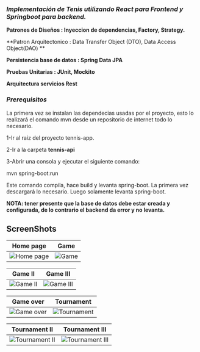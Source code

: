 ###  *Implementación  de Tenis  utilizando React para Frontend y Springboot para backend.*
 **Patrones de Diseños : Inyeccion de dependencias, Factory, Strategy.**
 
 **Patron Arquitectonico : Data Transfer Object (DTO), Data Access Object(DAO)  **
 
 **Persistencia base de datos : Spring Data JPA**
 
 **Pruebas Unitarias : JUnit, Mockito**
 
 **Arquitectura servicios Rest**

### *Prerequisitos*
La primera vez se instalan las dependecias usadas por el proyecto, esto lo realizará el comando mvn desde un repositorio de internet todo lo necesario.

1-Ir al raiz del proyecto tennis-app.

2-Ir a la carpeta **tennis-api**

3-Abrir una consola y ejecutar el siguiente comando:

mvn spring-boot:run

Este comando compila, hace build y levanta spring-boot. La primera vez descargará lo necesario. Luego solamente levanta spring-boot.

**NOTA: tener presente que la base de datos debe estar creada y configurada, de lo contrario el backend da error y no levanta.**

## ScreenShots

Home page  |  Game 
:------------------------:|:-------------------------:
![Home page](https://user-images.githubusercontent.com/84203012/223211340-1c7d4eec-7976-4f89-900c-ff57f14fc27c.png)  |  ![Game](https://user-images.githubusercontent.com/84203012/223211352-fbce547f-bca9-4600-bcd3-4a1d2061f5a0.png)

Game II |  Game III
:------------------------:|:-------------------------:
![Game II](https://user-images.githubusercontent.com/84203012/223211362-7d00abff-413d-4d0b-9d5a-4ff3dadffe3c.png)  |  ![Game III](https://user-images.githubusercontent.com/84203012/223211373-f608bbc4-63f1-4a83-a07a-5043447fa851.png)

Game over  |  Tournament
:------------------------:|:-------------------------:
![Game over](https://user-images.githubusercontent.com/84203012/223211465-da9a339e-2ec2-42ae-b33f-2304d5145b4a.png)  |  ![Tournament](https://user-images.githubusercontent.com/84203012/223211659-f4188ac6-ca20-44b1-82f9-f95ea3655df4.png)

Tournament II  |  Tournament III
:------------------------:|:-------------------------:
![Tournament II](https://user-images.githubusercontent.com/84203012/223213063-9ba44b31-ffee-4233-b929-ad1caa08364c.png)  |  ![Tournament III](https://user-images.githubusercontent.com/84203012/223213070-ddfff84d-6754-4ad3-ade4-993954334ae8.png)





